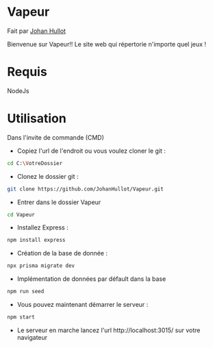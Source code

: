 # Vapeur 
Fait par [Johan Hullot](https://github.com/JohanHullot)

Bienvenue sur Vapeur!!
Le site web qui répertorie n'importe quel jeux !


# Requis
NodeJs

# Utilisation

Dans l'invite de commande (CMD)

- Copiez l'url de l'endroit ou vous voulez cloner le git :
```bash
cd C:\VotreDossier
```
- Clonez le dossier git :
```bash
git clone https://github.com/JohanHullot/Vapeur.git
```

- Entrer dans le dossier Vapeur
```bash
cd Vapeur
```

- Installez Express : 
```bash
npm install express
```
- Création de la base de donnée : 
```bash
npx prisma migrate dev
```
- Implémentation de données par défault dans la base
```bash
npm run seed
```
- Vous pouvez maintenant démarrer le serveur : 
```bash
npm start
```
- Le serveur en marche lancez l'url http://localhost:3015/ sur votre navigateur
